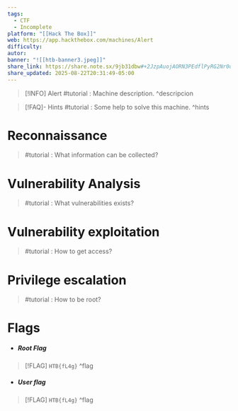 ```yaml
---
tags:
  - CTF
  - Incomplete
platform: "[[Hack The Box]]"
web: https://app.hackthebox.com/machines/Alert
difficulty:
autor:
banner: "![[htb-banner3.jpeg]]"
share_link: https://share.note.sx/9jb31dbw#+2JzpAuojAORN3PEdflPyRG2Nr0oMzOF0VMIWsZaxg8
share_updated: 2025-08-22T20:31:49-05:00
---
```

> [!INFO] Alert
>  #tutorial : Machine description.
^descripcion

> [!FAQ]- Hints
> #tutorial : Some help to solve this machine.
^hints
# Reconnaissance

> #tutorial : What information can be collected?

# Vulnerability Analysis

> #tutorial : What vulnerabilities exists?
# Vulnerability exploitation

> #tutorial : How to get access?

# Privilege escalation

> #tutorial : How to be root?

# Flags
- ##### Root Flag
> [!FLAG] `HTB{fL4g}`
^flag
- ##### User flag
> [!FLAG] `HTB{fL4g}`
^flag
